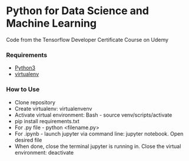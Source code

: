 # Python for Data Science and Machine Learning
Code from the Tensorflow Developer Certificate Course on Udemy

### Requirements
* [Python3](https://www.python.org/downloads/)
* [virtualenv](https://virtualenv.pypa.io/en/latest/)

### How to Use
* Clone repository
* Create virtualenv: virtualenvenv
* Activate virtual environment: Bash - source venv/scripts/activate
* pip install requirements.txt
* For .py file - python <filename.py>
* For .ipynb - launch jupyter via command line: jupyter notebook. Open desired file
* When done, close the terminal jupyter is running in. Close the virtual environment: deactivate